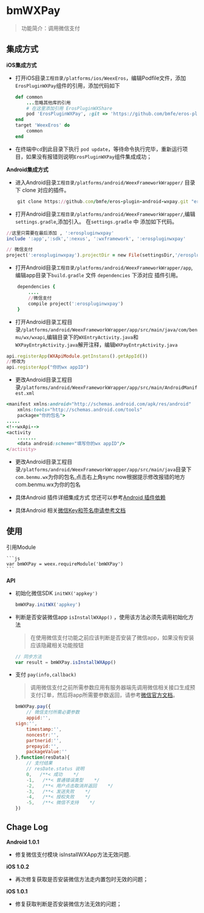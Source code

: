 # bmWXPay

> 功能简介：调用微信支付

## 集成方式

**iOS集成方式**

* 打开iOS目录`工程目录/platforms/ios/WeexEros`，编辑Podfile文件，添加`ErosPluginWXPay`组件的引用，添加代码如下

	```ruby
	def common
    	...忽略其他库的引用
   		# 在这里添加引用 ErosPluginWXShare
    	pod 'ErosPluginWXPay', :git => 'https://github.com/bmfe/eros-plugin-ios-wxpay.git', :tag => '版本号请看页面最下面change log'
	end
	target 'WeexEros' do
    	common
	end
	```

* 在终端中`cd`到此目录下执行 `pod update`，等待命令执行完毕，重新运行项目，如果没有报错则说明`ErosPluginWXPay`组件集成成功；

**Android集成方式**


* 进入Android目录`工程目录/platforms/android/WeexFrameworkWrapper/` 目录下 clone 对应的插件。

``` ruby
	git clone https://github.com/bmfe/eros-plugin-android-wxpay.git "erospluginwxpay"
```

* 打开Android目录`工程目录/platforms/android/WeexFrameworkWrapper/`,编辑`settings.gradle`,添加引入。
在`settings.gradle` 中 添加如下代码。

``` ruby
//这里只需要在最后添加 , ':erospluginwxpay'
include ':app',':sdk',':nexus', ':wxframework', ':erospluginwxpay'  

// 微信支付
project(':erospluginwxpay').projectDir = new File(settingsDir,'/erospluginwxpay/library-wxpay')

```

* 打开Android目录`工程目录/platforms/android/WeexFrameworkWrapper/app`,编辑app目录下`build.gradle` 文件 `dependencies` 下添对应 插件引用。

``` ruby
	dependencies {
		....
		//微信支付
    	compile project(':erospluginwxpay')
	}
```

* 打开Android目录工程目录`/platforms/android/WeexFrameworkWrapper/app/src/main/java/com/benmu/wx/wxapi`,编辑目录下的`WXEntryActivity.java`和`WXPayEntryActivity.java`解开注释，编辑`WXPayEntryActivity.java`

``` ruby
api.registerApp(WXApiModule.getInstans().getAppId())
//修改为
api.registerApp("你的wx appID")
```

* 更改Android目录工程目录`/platforms/android/WeexFrameworkWrapper/app/src/main/AndroidManifest.xml`
``` ruby
<manifest xmlns:android="http://schemas.android.com/apk/res/android"
    xmlns:tools="http://schemas.android.com/tools"
    package="你的包名">
.....
<!--wxApi-->
<activity
    .......
    <data android:scheme="填写你的wx appID"/>
</activity>
```

* 更改Android目录工程目录`/platforms/android/WeexFrameworkWrapper/app/src/main/java`目录下`com.benmu.wx`为你的包名,点击右上角sync now根据提示修改报错的地方com.benmu.wx为你的包名

* 具体Android 插件详细集成方式 您还可以参考[Android 插件依赖](/zh-cn/android_plugin_integration)

* 具体Android 相关[微信Key和签名申请参考文档](/zh-cn/android_wx_apply)

## 使用

引用Module

	```js
	var bmWXPay = weex.requireModule('bmWXPay')
	```

**API**

* 初始化微信SDK `initWX('appkey')` 

	```js
	bmWXPay.initWX('appkey')
	```
* 判断是否安装微信app `isInstallWXApp()` ，使用该方法必须先调用初始化方法

	> 在使用微信支付功能之前应该判断是否安装了微信app，如果没有安装应该隐藏相关功能按钮

	```js
	// 同步方法
	var result = bmWXPay.isInstallWXApp()
	```	

* 支付 `pay(info,callback)` 

	> 调用微信支付之前所需参数应用有服务器端先调用微信相关接口生成预支付订单，然后将app所需要参数返回，请参考[微信官方文档](https://pay.weixin.qq.com/wiki/doc/api/app/app.php?chapter=9_1)。

	```js
	bmWXPay.pay({
		// 微信支付所需必要参数
    	appid:'',
	sign:'',
    	timestamp:'',
    	noncestr:'',
    	partnerid:'',
    	prepayid:'',
    	packageValue:''
	},function(resData){
		// 支付结果
		// resDate.status 说明
	 	0,   /**< 成功    */
    	-1,   /**< 普通错误类型    */
    	-2,   /**< 用户点击取消并返回    */
    	-3,   /**< 发送失败    */
    	-4,   /**< 授权失败    */
    	-5,   /**< 微信不支持    */
	})
	```

## Chage Log
**Android 1.0.1**
* 修复微信支付模块 isInstallWXApp方法无效问题.

**iOS 1.0.2** <br> 
* 再次修复获取是否安装微信方法走内置包时无效的问题；

**iOS 1.0.1**<br>
* 修复获取判断是否安装微信方法无效的问题；

